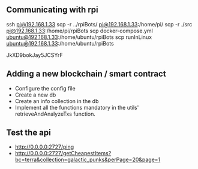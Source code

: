 ## Communicating with rpi

ssh pi@192.168.1.33
scp -r ../rpiBots/ pi@192.168.1.33:/home/pi/
scp -r ./src pi@192.168.1.33:/home/pi/rpiBots
scp docker-compose.yml ubuntu@192.168.1.33:/home/ubuntu/rpiBots
scp runInLinux ubuntu@192.168.1.33:/home/ubuntu/rpiBots

JkXD9bokJay5JCSYrF

## Adding a new blockchain / smart contract

- Configure the config file
- Create a new db
- Create an info collection in the db
- Implement all the functions mandatory in the utils' retrieveAndAnalyzeTxs function.

## Test the api

- http://0.0.0.0:2727/ping
- http://0.0.0.0:2727/getCheapestItems?bc=terra&collection=galactic_punks&perPage=20&page=1